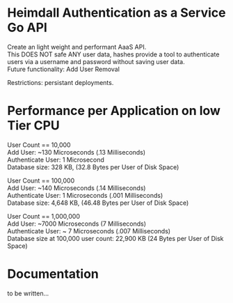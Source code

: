 # Heimdall Authentication as a Service Go API
Create an light weight and performant AaaS API.  
This DOES NOT safe ANY user data, hashes provide a tool to authenticate users via a username and password without saving user data.  
Future functionality: Add User Removal  
  
Restrictions: persistant deployments.  
  
# Performance per Application on low Tier CPU  
User Count == 10,000  
Add User: ~130 Microseconds (.13 Milliseconds)  
Authenticate User: 1 Microsecond  
Database size: 328 KB, (32.8 Bytes per User of Disk Space)  
  
  
User Count == 100,000  
Add User: ~140 Microseconds (.14 Milliseconds)  
Authenticate User: 1 Microseconds (.001 Milliseconds)  
Database size: 4,648 KB, (46.48 Bytes per User of Disk Space)  
  
  
User Count == 1,000,000  
Add User: ~7000 Microseconds (7 Milliseconds)  
Authenticate User: ~ 7 Microseconds (.007 Milliseconds)  
Database size at 100,000 user count: 22,900 KB (24 Bytes per User of Disk Space)  

# Documentation

to be written...